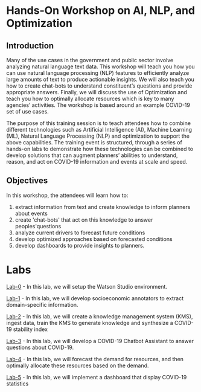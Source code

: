 # Hands-On Workshop on AI, NLP, and Optimization

## Introduction
Many of the use cases in the government and public sector involve analyzing natural language text data.  This workshop will teach you how you can use natural language processing (NLP) features to efficiently analyze large amounts of text to produce actionable insights.  We will also teach you how to create chat-bots to understand constituent’s questions and provide appropriate answers.  Finally, we will discuss the use of Optimization and teach you how to optimally allocate resources which is key to many agencies’ activities.   The workshop is based around an example COVID-19 set of use cases.

The purpose of this training session is to teach attendees how to combine different technologies such as Artificial Intelligence (AI), Machine Learning (ML), Natural Language Processing (NLP) and optimization to support the above capabilities. The training event is structured, through a series of hands-on labs  to demonstrate how these technologies can be combined to develop solutions that can augment planners’ abilities to understand, reason, and act on COVID-19 information and events at scale and speed.

## Objectives 
In this workshop, the attendees will learn how to: 
1. extract information from text and create knowledge to inform planners about events
1. create 'chat-bots' that act on this knowledge to answer peoples'questions
1. analyze current drivers to forecast future conditions
1. develop optimized approaches based on forecasted conditions
1. develop dashboards to provide insights to planners. 

# Labs
[Lab-0](Lab-0) - In this lab, we will setup the Watson Studio environment. 

[Lab-1](Lab-1) - In this lab, we will develop socioeconomic annotators to extract domain-specific information. 

[Lab-2](Lab-2) - In this lab, we will create a knowledge management system (KMS), ingest data, train the KMS to generate knowledge and synthesize a COVID-19 stability index

[Lab-3](Lab-3) - In this lab, we will develop a COVID-19 Chatbot Assistant to answer questions about COVID-19. 

[Lab-4](Lab-4) - In this lab, we will forecast the demand for resources, and then optimally allocate these resources based on the demand.   

[Lab-5](Lab-5) - In this lab, we will implement a dashboard that display COVID-19 statistics
